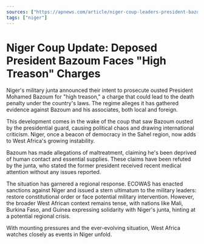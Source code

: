 ```yaml
---
sources: ["https://apnews.com/article/niger-coup-leaders-president-bazoum-treason-1e54fa565ec0c659fc233cc695d7de21", "https://edition.cnn.com/2023/08/14/world/niger-coup-treason-evidence-bazoum-intl-hnk/index.html"]
tags: ["niger"]
---
```

# Niger Coup Update: Deposed President Bazoum Faces "High Treason" Charges

Niger's military junta announced their intent to prosecute ousted President Mohamed Bazoum for "high treason," a charge that could lead to the death penalty under the country's laws. The regime alleges it has gathered evidence against Bazoum and his associates, both local and foreign.

This development comes in the wake of the coup that saw Bazoum ousted by the presidential guard, causing political chaos and drawing international criticism. Niger, once a beacon of democracy in the Sahel region, now adds to West Africa's growing instability.

Bazoum has made allegations of maltreatment, claiming he's been deprived of human contact and essential supplies. These claims have been refuted by the junta, who stated the former president received recent medical attention without any issues reported.

The situation has garnered a regional response. ECOWAS has enacted sanctions against Niger and issued a stern ultimatum to the military leaders: restore constitutional order or face potential military intervention. However, the broader West African context remains tense, with nations like Mali, Burkina Faso, and Guinea expressing solidarity with Niger's junta, hinting at a potential regional crisis.

With mounting pressures and the ever-evolving situation, West Africa watches closely as events in Niger unfold.